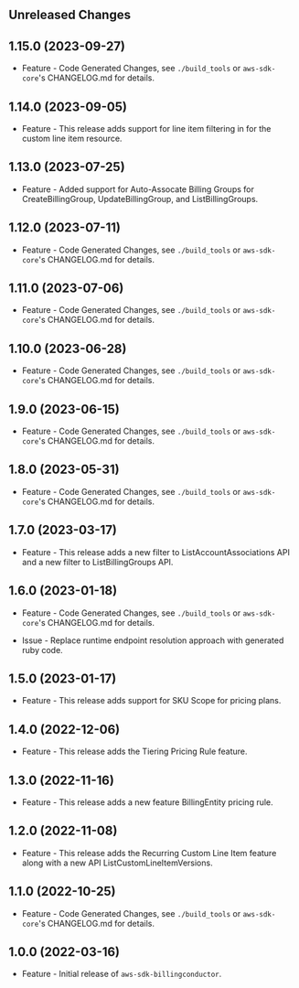 Unreleased Changes
------------------

1.15.0 (2023-09-27)
------------------

* Feature - Code Generated Changes, see `./build_tools` or `aws-sdk-core`'s CHANGELOG.md for details.

1.14.0 (2023-09-05)
------------------

* Feature - This release adds support for line item filtering in for the custom line item resource.

1.13.0 (2023-07-25)
------------------

* Feature - Added support for Auto-Assocate Billing Groups for CreateBillingGroup, UpdateBillingGroup, and ListBillingGroups.

1.12.0 (2023-07-11)
------------------

* Feature - Code Generated Changes, see `./build_tools` or `aws-sdk-core`'s CHANGELOG.md for details.

1.11.0 (2023-07-06)
------------------

* Feature - Code Generated Changes, see `./build_tools` or `aws-sdk-core`'s CHANGELOG.md for details.

1.10.0 (2023-06-28)
------------------

* Feature - Code Generated Changes, see `./build_tools` or `aws-sdk-core`'s CHANGELOG.md for details.

1.9.0 (2023-06-15)
------------------

* Feature - Code Generated Changes, see `./build_tools` or `aws-sdk-core`'s CHANGELOG.md for details.

1.8.0 (2023-05-31)
------------------

* Feature - Code Generated Changes, see `./build_tools` or `aws-sdk-core`'s CHANGELOG.md for details.

1.7.0 (2023-03-17)
------------------

* Feature - This release adds a new filter to ListAccountAssociations API and a new filter to ListBillingGroups API.

1.6.0 (2023-01-18)
------------------

* Feature - Code Generated Changes, see `./build_tools` or `aws-sdk-core`'s CHANGELOG.md for details.

* Issue - Replace runtime endpoint resolution approach with generated ruby code.

1.5.0 (2023-01-17)
------------------

* Feature - This release adds support for SKU Scope for pricing plans.

1.4.0 (2022-12-06)
------------------

* Feature - This release adds the Tiering Pricing Rule feature.

1.3.0 (2022-11-16)
------------------

* Feature - This release adds a new feature BillingEntity pricing rule.

1.2.0 (2022-11-08)
------------------

* Feature - This release adds the Recurring Custom Line Item feature along with a new API ListCustomLineItemVersions.

1.1.0 (2022-10-25)
------------------

* Feature - Code Generated Changes, see `./build_tools` or `aws-sdk-core`'s CHANGELOG.md for details.

1.0.0 (2022-03-16)
------------------

* Feature - Initial release of `aws-sdk-billingconductor`.

